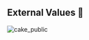 ## External Values 🎂

![cake_public](https://user-images.githubusercontent.com/3369400/164029104-7ee5ce6e-c0f4-483c-b264-dedae54dd178.png)

